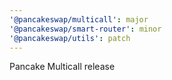```yaml
---
'@pancakeswap/multicall': major
'@pancakeswap/smart-router': minor
'@pancakeswap/utils': patch
---
```


Pancake Multicall release
